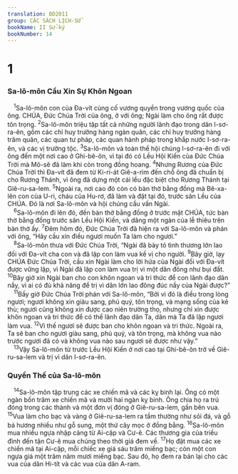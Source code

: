 ```yaml
---
translation: BD2011
group: CÁC SÁCH LỊCH-SỬ
bookName: II Sử-ký 
bookNumber: 14
---
```


<div class="title"><h1>1</h1><h3>Sa-lô-môn Cầu Xin Sự Khôn Ngoan</h3></div>
<span class="verse 2su_1_1"> <sup>1</sup>Sa-lô-môn con của Ða-vít củng cố vương quyền trong vương quốc của ông. CHÚA, Ðức Chúa Trời của ông, ở với ông; Ngài làm cho ông rất được tôn trọng. </span>
<span class="verse 2su_1_2"><sup>2</sup>Sa-lô-môn triệu tập tất cả những người lãnh đạo trong dân I-sơ-ra-ên, gồm các chỉ huy trưởng hàng ngàn quân, các chỉ huy trưởng hàng trăm quân, các quan tư pháp, các quan hành pháp trong khắp nước I-sơ-ra-ên, và các vị trưởng tộc. </span>
<span class="verse 2su_1_3"><sup>3</sup>Sa-lô-môn và toàn thể hội chúng I-sơ-ra-ên đi với ông đến một nơi cao ở Ghi-bê-ôn, vì tại đó có Lều Hội Kiến của Ðức Chúa Trời mà Mô-sê đã làm khi còn trong đồng hoang. </span>
<span class="verse 2su_1_4"><sup>4</sup>Nhưng Rương của Ðức Chúa Trời thì Ða-vít đã đem từ Ki-ri-át Giê-a-rim đến chỗ ông đã chuẩn bị cho Rương Thánh, vì ông đã dựng một cái lều đặc biệt cho Rương Thánh tại Giê-ru-sa-lem. </span>
<span class="verse 2su_1_5"><sup>5</sup>Ngoài ra, nơi cao đó còn có bàn thờ bằng đồng mà Bê-xa-lên con của U-ri, cháu của Hu-rơ, đã làm và đặt tại đó, trước sân Lều của CHÚA. Ðó là nơi Sa-lô-môn và hội chúng cầu vấn Ngài.<br/></span>
<span class="verse 2su_1_6"> <sup>6</sup>Sa-lô-môn đi lên đó, đến bàn thờ bằng đồng ở trước mặt CHÚA, tức bàn thờ bằng đồng trước sân Lều Hội Kiến, và dâng một ngàn của lễ thiêu trên bàn thờ ấy. </span>
<span class="verse 2su_1_7"><sup>7</sup>Ðêm hôm đó, Ðức Chúa Trời đã hiện ra với Sa-lô-môn và phán với ông, “Hãy cầu xin điều ngươi muốn Ta làm cho ngươi.”<br/></span>
<span class="verse 2su_1_8"> <sup>8</sup>Sa-lô-môn thưa với Ðức Chúa Trời, “Ngài đã bày tỏ tình thương lớn lao đối với Ða-vít cha con và đã lập con làm vua kế vị cho người. </span>
<span class="verse 2su_1_9"><sup>9</sup>Bây giờ, lạy CHÚA Ðức Chúa Trời, cầu xin Ngài làm cho lời hứa của Ngài đối với Ða-vít được vững lập, vì Ngài đã lập con làm vua trị vì một dân đông như bụi đất. </span>
<span class="verse 2su_1_10"><sup>10</sup>Bây giờ xin Ngài ban cho con khôn ngoan và tri thức để con lãnh đạo dân nầy, vì ai có đủ khả năng để trị vì dân lớn lao đông đúc nầy của Ngài được?”<br/></span>
<span class="verse 2su_1_11"> <sup>11</sup>Bấy giờ Ðức Chúa Trời phán với Sa-lô-môn, “Bởi vì đó là điều trong lòng ngươi; ngươi không xin giàu sang, phú quý, tôn trọng, và mạng sống của kẻ thù; ngươi cũng không xin được cao niên trường thọ, nhưng chỉ xin được khôn ngoan và tri thức để có thể lãnh đạo dân Ta, dân mà Ta đã lập ngươi làm vua. </span>
<span class="verse 2su_1_12"><sup>12</sup>Vì thế ngươi sẽ được ban cho khôn ngoan và tri thức. Ngoài ra, Ta sẽ ban cho ngươi giàu sang, phú quý, và tôn trọng, mà không vua nào trước ngươi đã có và không vua nào sau ngươi sẽ được như vậy.”<br/></span>
<span class="verse 2su_1_13"> <sup>13</sup>Vậy Sa-lô-môn từ trước Lều Hội Kiến ở nơi cao tại Ghi-bê-ôn trở về Giê-ru-sa-lem và trị vì dân I-sơ-ra-ên.<br/></span>
<div class="title"><h3>Quyền Thế của Sa-lô-môn</h3></div>
<span class="verse 2su_1_14"> <sup>14</sup>Sa-lô-môn tập trung các xe chiến mã và các kỵ binh lại. Ông có một ngàn bốn trăm xe chiến mã và mười hai ngàn kỵ binh. Ông chia họ ra trú đóng trong các thành và một đơn vị đóng ở Giê-ru-sa-lem, gần bên vua. </span>
<span class="verse 2su_1_15"><sup>15</sup>Vua làm cho bạc và vàng ở Giê-ru-sa-lem ra tầm thường như sỏi đá, và gỗ bá hương nhiều như gỗ sung, một thứ cây mọc ở đồng bằng. </span>
<span class="verse 2su_1_16"><sup>16</sup>Sa-lô-môn mua nhiều ngựa nhập cảng từ Ai-cập và Cư-ê. Các thương gia của triều đình đến tận Cư-ê mua chúng theo thời giá đem về. </span>
<span class="verse 2su_1_17"><sup>17</sup>Họ đặt mua các xe chiến mã tại Ai-cập, mỗi chiếc xe giá sáu trăm miếng bạc; còn một con ngựa giá một trăm năm mươi miếng bạc. Sau đó, họ đem ra bán lại cho các vua của dân Hi-tít và các vua của dân A-ram.<br/></span>
